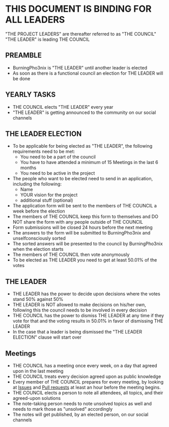 # THIS DOCUMENT IS BINDING FOR ALL LEADERS

"THE PROJECT LEADERS" are thereafter referred to as "THE COUNCIL"
"THE LEADER" is leading THE COUNCIL

## PREAMBLE
* BurningPho3nix is "THE LEADER" until another leader is elected
* As soon as there is a functional council an election for THE LEADER will be done

## YEARLY TASKS
* THE COUNCIL elects "THE LEADER" every year
* "THE LEADER" is getting announced to the community on our social channels

## THE LEADER ELECTION
* To be applicable for being elected as "THE LEADER", the following requirements need to be met:
  - You need to be a part of the council
  - You have to have attended a minimum of 15 Meetings in the last 6 months
  - You need to be active in the project
* The people who want to be elected need to send in an application, including the following:
  - Name
  - YOUR vision for the project
  - additional stuff (optional)
* The application form will be sent to the members of THE COUNCIL a week before the election
* The members of THE COUNCIL keep this form to themselves and DO NOT share the form with any people outside of THE COUNCIL
* Form submissions will be closed 24 hours before the next meeting
* The answers to the form will be submitted to BurningPho3nix and unselfconsciously sorted
* The sorted answers will be presented to the council by BurningPho3nix when the election starts
* The members of THE COUNCIL then vote anonymously
* To be elected as THE LEADER you need to get at least 50.01% of the votes

## THE LEADER
* THE LEADER has the power to decide upon decisions where the votes stand 50% against 50%
* THE LEADER is NOT allowed to make decisions on his/her own, following this the council needs to be involved in every decision
* THE COUNCIL has the power to dismiss THE LEADER at any time if they vote for that and the voting results in 50.01% in favor of dismissing THE LEADER
* In the case that a leader is being dismissed the "THE LEADER ELECTION" clause will start over

## Meetings
* THE COUNCIL has a meeting once every week, on a day that agreed upon in the last meeting
* THE COUNCIL treats every decision agreed upon as public knowledge
* Every member of THE COUNCIL prepares for every meeting, by looking at [Issues](https://github.com/BurningPho3nix/Setup-Tool-for-Fedora/issues) and [Pull requests](https://github.com/BurningPho3nix/Setup-Tool-for-Fedora/pulls) at least an hour before the meeting begins.
* THE COUNCIL elects a person to note all attendees, all topics, and their agreed-upon solutions
* The note-taking person needs to note unsolved topics as well and needs to mark those as "unsolved" accordingly
* The notes will get published, by an elected person, on our social channels

